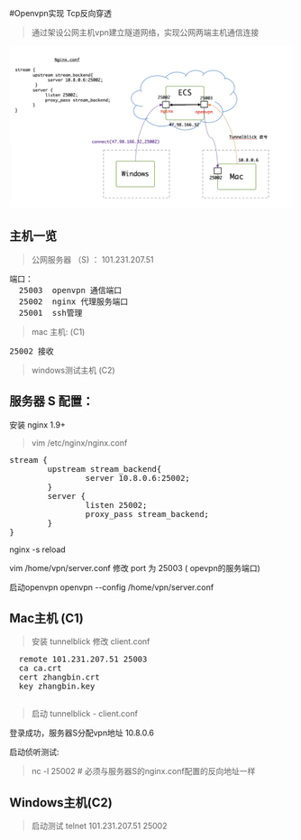 

#Openvpn实现 Tcp反向穿透 

>通过架设公网主机vpn建立隧道网络，实现公网两端主机通信连接

![avatar](../images/openvpn-nginx-proxy.jpg)

主机一览
--------

>公网服务器 （S) ：  101.231.207.51
<pre>
端口： 
  25003  openvpn 通信端口
  25002  nginx 代理服务端口
  25001  ssh管理
</pre>

>mac 主机: (C1)
<pre>
25002 接收
</pre>


>windows测试主机 (C2) 



服务器 S 配置： 
-------------

安装 nginx 1.9+ 

>vim /etc/nginx/nginx.conf

<pre>
stream {
        upstream stream_backend{
                server 10.8.0.6:25002;
        }
        server {
                listen 25002;
                proxy_pass stream_backend;
        }
}
</pre>

nginx -s reload 


vim /home/vpn/server.conf 
修改 port 为 25003  ( opevpn的服务端口) 

启动openvpn
openvpn --config /home/vpn/server.conf 


Mac主机 (C1) 
-------
>安装 tunnelblick
>修改 client.conf
  
 <pre>
  remote 101.231.207.51 25003
  ca ca.crt
  cert zhangbin.crt
  key zhangbin.key
 </pre>
 
>启动 tunnelblick - client.conf 

登录成功，服务器S分配vpn地址  10.8.0.6 

启动侦听测试: 
>nc -l 25002  # 必须与服务器S的nginx.conf配置的反向地址一样 


Windows主机(C2)
------
>启动测试  telnet 101.231.207.51 25002 


